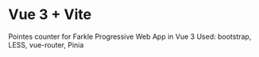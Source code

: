 # Vue 3 + Vite

Pointes counter for Farkle 
Progressive Web App in Vue 3
Used: bootstrap, LESS, vue-router, Pinia
